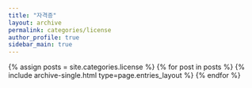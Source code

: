 ```yaml
---
title: "자격증"
layout: archive
permalink: categories/license
author_profile: true
sidebar_main: true
---
```



{% assign posts = site.categories.license %}
{% for post in posts %} {% include archive-single.html type=page.entries_layout %} {% endfor %}
